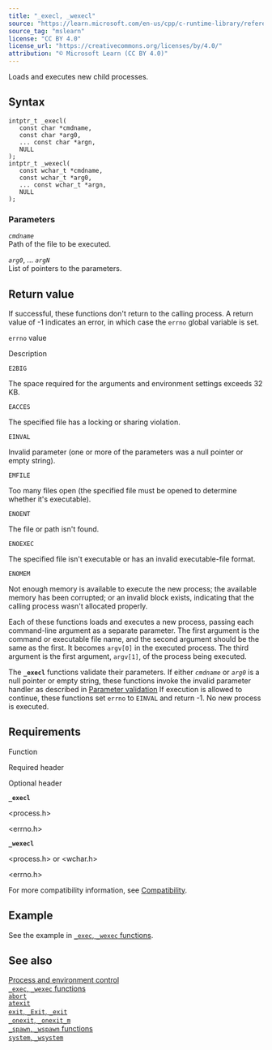 ```yaml
---
title: "_execl, _wexecl"
source: "https://learn.microsoft.com/en-us/cpp/c-runtime-library/reference/execl-wexecl?view=msvc-170"
source_tag: "mslearn"
license: "CC BY 4.0"
license_url: "https://creativecommons.org/licenses/by/4.0/"
attribution: "© Microsoft Learn (CC BY 4.0)"
---
```

Loads and executes new child processes.

## Syntax

```
intptr_t _execl(
   const char *cmdname,
   const char *arg0,
   ... const char *argn,
   NULL
);
intptr_t _wexecl(
   const wchar_t *cmdname,
   const wchar_t *arg0,
   ... const wchar_t *argn,
   NULL
);
```

### Parameters

_`cmdname`_  
Path of the file to be executed.

_`arg0`_, ... _`argN`_  
List of pointers to the parameters.

## Return value

If successful, these functions don't return to the calling process. A return value of -1 indicates an error, in which case the `errno` global variable is set.

`errno` value

Description

`E2BIG`

The space required for the arguments and environment settings exceeds 32 KB.

`EACCES`

The specified file has a locking or sharing violation.

`EINVAL`

Invalid parameter (one or more of the parameters was a null pointer or empty string).

`EMFILE`

Too many files open (the specified file must be opened to determine whether it's executable).

`ENOENT`

The file or path isn't found.

`ENOEXEC`

The specified file isn't executable or has an invalid executable-file format.

`ENOMEM`

Not enough memory is available to execute the new process; the available memory has been corrupted; or an invalid block exists, indicating that the calling process wasn't allocated properly.

Each of these functions loads and executes a new process, passing each command-line argument as a separate parameter. The first argument is the command or executable file name, and the second argument should be the same as the first. It becomes `argv[0]` in the executed process. The third argument is the first argument, `argv[1]`, of the process being executed.

The **`_execl`** functions validate their parameters. If either _`cmdname`_ or _`arg0`_ is a null pointer or empty string, these functions invoke the invalid parameter handler as described in [Parameter validation](https://learn.microsoft.com/en-us/cpp/c-runtime-library/parameter-validation?view=msvc-170) If execution is allowed to continue, these functions set `errno` to `EINVAL` and return -1. No new process is executed.

## Requirements

Function

Required header

Optional header

**`_execl`**

<process.h>

<errno.h>

**`_wexecl`**

<process.h> or <wchar.h>

<errno.h>

For more compatibility information, see [Compatibility](https://learn.microsoft.com/en-us/cpp/c-runtime-library/compatibility?view=msvc-170).

## Example

See the example in [`_exec`, `_wexec` functions](https://learn.microsoft.com/en-us/cpp/c-runtime-library/exec-wexec-functions?view=msvc-170).

## See also

[Process and environment control](https://learn.microsoft.com/en-us/cpp/c-runtime-library/process-and-environment-control?view=msvc-170)  
[`_exec`, `_wexec` functions](https://learn.microsoft.com/en-us/cpp/c-runtime-library/exec-wexec-functions?view=msvc-170)  
[`abort`](https://learn.microsoft.com/en-us/cpp/c-runtime-library/reference/abort?view=msvc-170)  
[`atexit`](https://learn.microsoft.com/en-us/cpp/c-runtime-library/reference/atexit?view=msvc-170)  
[`exit`, `_Exit`, `_exit`](https://learn.microsoft.com/en-us/cpp/c-runtime-library/reference/exit-exit-exit?view=msvc-170)  
[`_onexit`, `_onexit_m`](https://learn.microsoft.com/en-us/cpp/c-runtime-library/reference/onexit-onexit-m?view=msvc-170)  
[`_spawn`, `_wspawn` functions](https://learn.microsoft.com/en-us/cpp/c-runtime-library/spawn-wspawn-functions?view=msvc-170)  
[`system`, `_wsystem`](https://learn.microsoft.com/en-us/cpp/c-runtime-library/reference/system-wsystem?view=msvc-170)